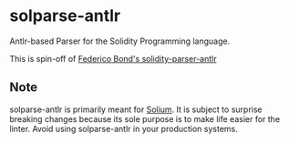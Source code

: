 # solparse-antlr

Antlr-based Parser for the Solidity Programming language.

This is spin-off of [Federico Bond's solidity-parser-antlr](https://github.com/federicobond/solidity-parser-antlr)

## Note

solparse-antlr is primarily meant for [Solium](https://github.com/duaraghav8/Solium). It is subject to surprise breaking changes because its sole purpose is to make life easier for the linter. Avoid using solparse-antlr in your production systems.
